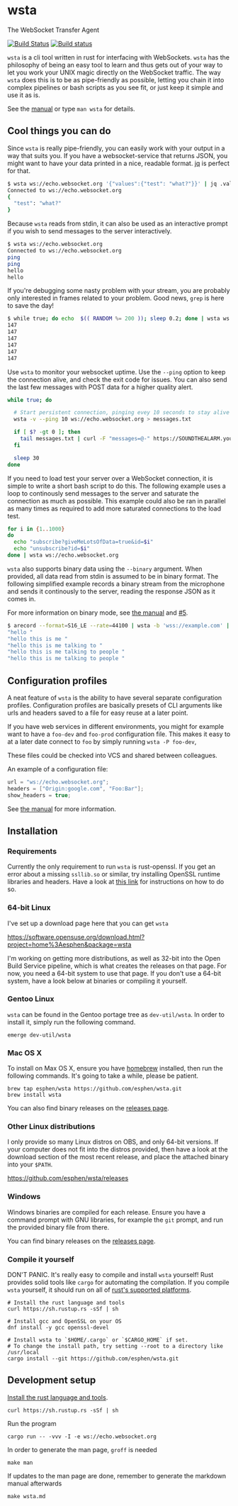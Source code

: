 # wsta

The WebSocket Transfer Agent

[![Build Status](https://travis-ci.org/esphen/wsta.svg?branch=master)](https://travis-ci.org/esphen/wsta)
[![Build status](https://ci.appveyor.com/api/projects/status/m3c9r5uw883b9l3y?svg=true)](https://ci.appveyor.com/project/esphen/wsta)

`wsta` is a cli tool written in rust for interfacing with WebSockets. `wsta` has
the philosophy of being an easy tool to learn and thus gets out of your way to
let you work your UNIX magic directly on the WebSocket traffic.
The way `wsta` does this is to be as pipe-friendly as possible, letting you
chain it into complex pipelines or bash scripts as you see fit, or just keep it
simple and use it as is.

See the [manual](wsta.md) or type `man wsta` for details.

## Cool things you can do

Since `wsta` is really pipe-friendly, you can easily work with your output in
a way that suits you. If you have a websocket-service that returns JSON, you
might want to have your data printed in a nice, readable format.
[jq](https://stedolan.github.io/jq/) is perfect for that.

```bash
$ wsta ws://echo.websocket.org '{"values":{"test": "what?"}}' | jq .values
Connected to ws://echo.websocket.org
{
  "test": "what?"
}
```

Because `wsta` reads from stdin, it can also be used as an interactive prompt
if you wish to send messages to the server interactively.

```bash
$ wsta ws://echo.websocket.org
Connected to ws://echo.websocket.org
ping
ping
hello
hello
```

If you're debugging some nasty problem with your stream, you are probably only
interested in frames related to your problem. Good news, `grep` is here to save
the day!

```bash
$ while true; do echo  $(( RANDOM %= 200 )); sleep 0.2; done | wsta ws://echo.websocket.org | grep '147'
147
147
147
147
147
147
```

Use `wsta` to monitor your websocket uptime. Use the `--ping` option to keep
the connection alive, and check the exit code for issues. You can also send
the last few messages with POST data for a higher quality alert.

```bash
while true; do

  # Start persistent connection, pinging evey 10 seconds to stay alive
  wsta -v --ping 10 ws://echo.websocket.org > messages.txt

  if [ $? -gt 0 ]; then
    tail messages.txt | curl -F "messages=@-" https://SOUNDTHEALARM.yourcompany.com
  fi

  sleep 30
done
```

If you need to load test your server over a WebSocket connection, it is simple
to write a short bash script to do this. The following example uses a loop to
continously send messages to the server and saturate the connection as much as
possible. This example could also be ran in parallel as many times as required
to add more saturated connections to the load test.

```bash
for i in {1..1000}
do
  echo "subscribe?giveMeLotsOfData=true&id=$i"
  echo "unsubscribe?id=$i"
done | wsta ws://echo.websocket.org
```

`wsta` also supports binary data using the `--binary` argument. When provided,
all data read from stdin is assumed to be in binary format. The following
simplified example records a binary stream from the microphone and sends it
continously to the server, reading the response JSON as it comes in.

For more information on binary mode, see
[the manual](https://github.com/esphen/wsta/blob/master/wsta.md) and
[#5](https://github.com/esphen/wsta/issues/5).

```bash
$ arecord --format=S16_LE --rate=44100 | wsta -b 'wss://example.com' | jq .results
"hello "
"hello this is me "
"hello this is me talking to "
"hello this is me talking to people "
"hello this is me talking to people "
```

## Configuration profiles

A neat feature of `wsta` is the ability to have several separate configuration
profiles. Configuration profiles are basically presets of CLI arguments like
urls and headers saved to a file for easy reuse at a later point.

If you have web services in different environments, you might for example want
to have a `foo-dev` and `foo-prod` configuration file. This makes it easy to at
a later date connect to `foo` by simply running `wsta -P foo-dev`,

These files could be checked into VCS and shared between colleagues.

An example of a configuration file:

```C
url = "ws://echo.websocket.org";
headers = ["Origin:google.com", "Foo:Bar"];
show_headers = true;
```

See [the manual](https://github.com/esphen/wsta/blob/master/wsta.md) for more
information.

## Installation

### Requirements

Currently the only requirement to run `wsta` is rust-openssl. If you get an error
about a missing `ssllib.so` or similar, try installing OpenSSL runtime libraries
and headers. Have a look at [this link](https://github.com/sfackler/rust-openssl#building)
for instructions on how to do so.

### 64-bit Linux
I've set up a download page here that you can get `wsta`

https://software.opensuse.org/download.html?project=home%3Aesphen&package=wsta

I'm working on getting more distributions, as well as 32-bit into the Open Build
Service pipeline, which is what creates the releases on that page. For now, you
need a 64-bit system to use that page. If you don't use a 64-bit system, have a
look below at binaries or compiling it yourself.

### Gentoo Linux
`wsta` can be found in the Gentoo portage tree as `dev-util/wsta`. In order to
install it, simply run the following command.

    emerge dev-util/wsta

### Mac OS X
To install on Max OS X, ensure you have [homebrew](http://brew.sh) installed,
then run the following commands. It's going to take a while, please be patient.

    brew tap esphen/wsta https://github.com/esphen/wsta.git
    brew install wsta

You can also find binary releases on the
[releases page](https://github.com/esphen/wsta/releases).

### Other Linux distributions
I only provide so many Linux distros on OBS, and only 64-bit versions. If your
computer does not fit into the distros provided, then have a look at the
download section of the most recent release, and place the attached binary into
your `$PATH`.

https://github.com/esphen/wsta/releases

### Windows

Windows binaries are compiled for each release. Ensure you have a command
prompt with GNU libraries, for example the `git` prompt, and run the provided
binary file from there.

You can find binary releases on the
[releases page](https://github.com/esphen/wsta/releases).

### Compile it yourself

DON'T PANIC. It's really easy to compile and install `wsta` yourself! Rust
provides solid tools like `cargo` for automating the compilation. If you compile
`wsta` yourself, it should run on all of
[rust's supported platforms](https://doc.rust-lang.org/book/getting-started.html#platform-support).

    # Install the rust language and tools
    curl https://sh.rustup.rs -sSf | sh

    # Install gcc and OpenSSL on your OS
    dnf install -y gcc openssl-devel

    # Install wsta to `$HOME/.cargo` or `$CARGO_HOME` if set.
    # To change the install path, try setting --root to a directory like /usr/local
    cargo install --git https://github.com/esphen/wsta.git

## Development setup

[Install the rust language and
tools](https://doc.rust-lang.org/book/getting-started.html#installing-rust).

    curl https://sh.rustup.rs -sSf | sh

Run the program

    cargo run -- -vvv -I -e ws://echo.websocket.org

In order to generate the man page, `groff` is needed

    make man

If updates to the man page are done, remember to generate the markdown manual
afterwards

    make wsta.md

